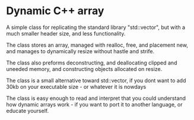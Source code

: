 # Dynamic C++ array


A simple class for replicating the standard library "std::vector", but with a much smaller header size, and less functionality.

The class stores an array, managed with realloc, free, and placement new, and manages to dynamically resize without hastle and strife.

The class also preforms deconstructing, and deallocating clipped and uneeded memory, and constructing objects allocated on resize.

The class is a small alternative toward std::vector, if you dont want to add 30kb on your executable size - or whatever it is nowdays

The class is easy enough to read and interpret that you could understand how dynamic arrays work - if you want to port it to another
language, or educate yourself.
